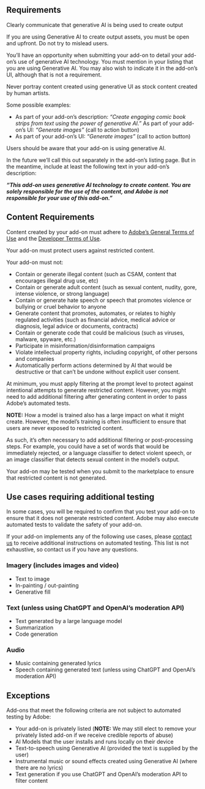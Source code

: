 ## Requirements

Clearly communicate that generative AI is being used to create output

If you are using Generative AI to create output assets, you must be open and upfront. Do not try to mislead users.

You’ll have an opportunity when submitting your add-on to detail your add-on’s use of generative AI technology. You must mention in your listing that you are using Generative AI. You may also wish to indicate it in the add-on’s UI, although that is not a requirement. 

<InlineAlert slots="text" variant="warning"/>

Never portray content created using generative UI as stock content created by human artists.

Some possible examples:

- As part of your add-on’s description: *“Create engaging comic book strips from text using the power of generative AI.”*
As part of your add-on’s UI: *“Generate images”* (call to action button)
- As part of your add-on’s UI: *“Generate images”* (call to action button)

Users should be aware that your add-on is using generative AI.

In the future we’ll call this out separately in the add-on’s listing page. But in the meantime, include at least the following text in your add-on’s description:

***“This add-on uses generative AI technology to create content. You are solely responsible for the use of the content, and Adobe is not responsible for your use of this add-on.”***

## Content Requirements

Content created by your add-on must adhere to [Adobe’s General Terms of Use](https://www.adobe.com/legal/terms.html) and the [Developer Terms of Use](http://www.adobe.com/go/developer-terms).


<!-- Your add-on must guard against restricted content -->

Your add-on must protect users against restricted content.

Your add-on must not:

- Contain or generate illegal content (such as CSAM, content that encourages illegal drug use, etc)
- Contain or generate adult content (such as sexual content, nudity, gore, intense violence, or strong language)
- Contain or generate hate speech or speech that promotes violence or bullying or cruel behavior to anyone
- Generate content that promotes, automates, or relates to highly regulated activities (such as financial advice, medical advice or diagnosis, legal advice or documents, contracts)
- Contain or generate code that could be malicious (such as viruses, malware, spyware, etc.)
- Participate in misinformation/disinformation campaigns
- Violate intellectual property rights, including copyright, of other persons and companies
- Automatically perform actions determined by AI that would be destructive or that can’t be undone without explicit user consent.

At minimum, you must apply filtering at the prompt level to protect against intentional attempts to generate restricted content. However, you might need to add additional filtering after generating content in order to pass Adobe’s automated tests.

**NOTE:** How a model is trained also has a large impact on what it might create. However, the model’s training is often insufficient to ensure that users are never exposed to restricted content.

As such, it’s often necessary to add additional filtering or post-processing steps. For example, you could have a set of words that would be immediately rejected, or a language classifier to detect violent speech, or an image classifier that detects sexual content in the model’s output. 

<InlineAlert slots="text" variant="warning"/>

Your add-on may be tested when you submit to the marketplace to ensure that restricted content is not generated.

## Use cases requiring additional testing

In some cases, you will be required to confirm that you test your add-on to ensure that it does not generate restricted content. Adobe may also execute automated tests to validate the safety of your add-on.

<InlineAlert slots="text" variant="warning"/>

If your add-on implements any of the following use cases, please [contact us](mailto:cc-extensibility-genai-integration-support@adobe.com) to receive additional instructions on automated testing. This list is not exhaustive, so contact us if you have any questions.


### Imagery (includes images and video)

- Text to image
- In-painting / out-painting
- Generative fill

### Text (unless using ChatGPT and OpenAI’s moderation API)

- Text generated by a large language model
- Summarization
- Code generation

### Audio

- Music containing generated lyrics
- Speech containing generated text (unless using ChatGPT and OpenAI’s moderation API)

## Exceptions

Add-ons that meet the following criteria are not subject to automated testing by Adobe:

- Your add-on is privately listed (**NOTE:** We may still elect to remove your privately listed add-on if we receive credible reports of abuse)
- AI Models that the user installs and runs locally on their device
- Text-to-speech using Generative AI (provided the text is supplied by the user)
- Instrumental music or sound effects created using Generative AI (where there are no lyrics)
- Text generation if you use ChatGPT and OpenAI’s moderation API to filter content


